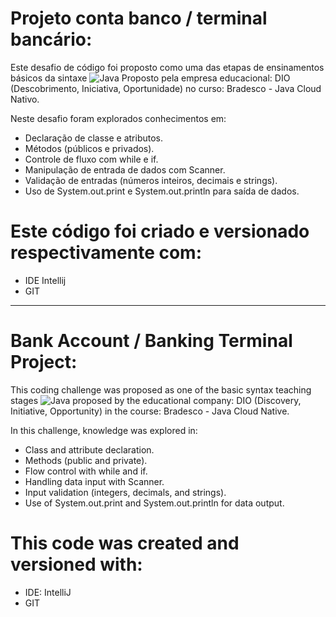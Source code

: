 # Projeto conta banco / terminal bancário:
Este desafio de código foi proposto como uma das etapas de ensinamentos básicos da sintaxe ![Java](https://img.shields.io/badge/java-%23ED8B00.svg?style=for-the-badge&logo=openjdk&logoColor=white)
Proposto pela empresa educacional: DIO (Descobrimento, Iniciativa, Oportunidade) no curso: Bradesco - Java Cloud Nativo.

Neste desafio foram explorados conhecimentos em: 
* Declaração de classe e atributos.
* Métodos (públicos e privados).
* Controle de fluxo com while e if.
* Manipulação de entrada de dados com Scanner.
* Validação de entradas (números inteiros, decimais e strings).
* Uso de System.out.print e System.out.println para saída de dados.

# Este código foi criado e versionado respectivamente com: 
* IDE Intellij
* GIT

**********
# Bank Account / Banking Terminal Project:
This coding challenge was proposed as one of the basic syntax teaching stages ![Java](https://img.shields.io/badge/java-%23ED8B00.svg?style=for-the-badge&logo=openjdk&logoColor=white) 
proposed by the educational company: DIO (Discovery, Initiative, Opportunity) in the course: Bradesco - Java Cloud Native. 

In this challenge, knowledge was explored in:
* Class and attribute declaration.
* Methods (public and private).
* Flow control with while and if.
* Handling data input with Scanner.
* Input validation (integers, decimals, and strings).
* Use of System.out.print and System.out.println for data output.

 # This code was created and versioned with:
* IDE: IntelliJ
* GIT







